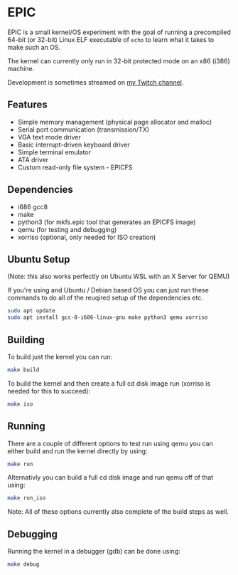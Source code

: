 # EPIC

EPIC is a small kernel/OS experiment with the goal of running a precompiled 64-bit (or 32-bit) Linux ELF executable of `echo` to learn what it takes to make such an OS.

The kernel can currently only run in 32-bit protected mode on an x86 (i386) machine.

Development is sometimes streamed on [my Twitch channel](https://www.twitch.tv/nuffleee).

## Features

- Simple memory management (physical page allocator and malloc)
- Serial port communication (transmission/TX)
- VGA text mode driver
- Basic interrupt-driven keyboard driver
- Simple terminal emulator
- ATA driver
- Custom read-only file system - EPICFS

## Dependencies

- i686 gcc8
- make
- python3 (for mkfs.epic tool that generates an EPICFS image)
- qemu (for testing and debugging)
- xorriso (optional, only needed for ISO creation)

## Ubuntu Setup

(Note: this also works perfectly on Ubuntu WSL with an X Server for QEMU)

If you're using and Ubuntu / Debian based OS you can just run these commands to do all of the reuqired setup of the dependencies etc.

```sh
sudo apt update
sudo apt install gcc-8-i686-linux-gnu make python3 qemu xorriso
```

## Building

To build just the kernel you can run:

```sh
make build
```

To build the kernel and then create a full cd disk image run (xorriso is needed for this to succeed):

```sh
make iso
```

## Running

There are a couple of different options to test run using qemu you can either build and run the kernel directly by using:

```sh
make run
```

Alternativly you can build a full cd disk image and run qemu off of that using:

```sh
make run_iso
```

Note: All of these options currently also complete of the build steps as well.

## Debugging

Running the kernel in a debugger (gdb) can be done using:

```sh
make debug
```